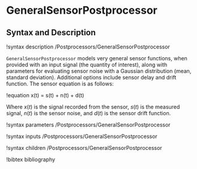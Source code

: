 # GeneralSensorPostprocessor

## Syntax and Description

!syntax description /Postprocessors/GeneralSensorPostprocessor

`GeneralSensorPostprocessor` models very general sensor functions, when provided
with an input signal (the quantity of interest), along with parameters for evaluating
sensor noise with a Gaussian distribution (mean, standard deviation).
Additional options include sensor delay and drift function. The sensor equation
is as follows:

!equation
x(t) = s(t) + n(t) + d(t)

Where $x(t)$ is the signal recorded from the sensor, $s(t)$ is the measured signal,
$n(t)$ is the sensor noise, and $d(t)$ is the sensor drift function.

!syntax parameters /Postprocessors/GeneralSensorPostprocessor

!syntax inputs /Postprocessors/GeneralSensorPostprocessor

!syntax children /Postprocessors/GeneralSensorPostprocessor

!bibtex bibliography
